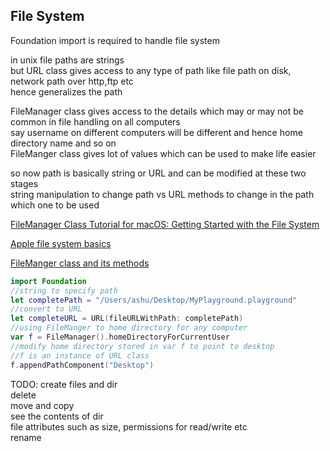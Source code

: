 ## File System

Foundation import is required to handle file system  

in unix file paths are strings  
but URL class gives access to any type of path like file path on disk, network path over http,ftp etc  
hence generalizes the path  

FileManager class gives access to the details which may or may not be common in file handling on all computers  
say username on different computers will be different and hence home directory name and so on  
FileManger class gives lot of values which can be used to make life easier  

so now path is basically string or URL and can be modified at these two stages  
string manipulation to change path vs URL methods to change in the path which one to be used

[FileManager Class Tutorial for macOS: Getting Started with the File System](https://www.raywenderlich.com/666-filemanager-class-tutorial-for-macos-getting-started-with-the-file-system)

[Apple file system basics](https://developer.apple.com/documentation/foundation/file_system)

[FileManger class and its methods](https://developer.apple.com/documentation/foundation/filemanager)

```swift
import Foundation
//string to specify path
let completePath = "/Users/ashu/Desktop/MyPlayground.playground"
//convert to URL
let completeURL = URL(fileURLWithPath: completePath)
//using FileManger to home directory for any computer
var f = FileManager().homeDirectoryForCurrentUser
//modify home directory stored in var f to point to desktop
//f is an instance of URL class
f.appendPathComponent("Desktop")
```

TODO:
create files and dir  
delete  
move and copy  
see the contents of dir  
file attributes such as size, permissions for read/write etc  
rename  
